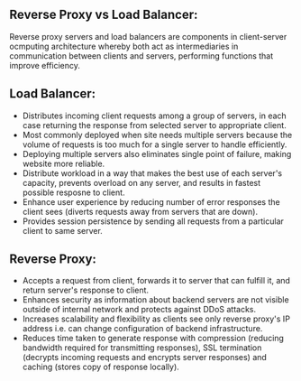 ## Reverse Proxy vs Load Balancer:
Reverse proxy servers and load balancers are components in client-server ocmputing architecture whereby both act as intermediaries in communication between clients and servers, performing functions that improve efficiency.

## Load Balancer:
- Distributes incoming client requests among a group of servers, in each case returning the response from selected server to appropriate client.
- Most commonly deployed when site needs multiple servers because the volume of requests is too much for a single server to handle efficiently.
- Deploying multiple servers also eliminates single point of failure, making website more reliable.
- Distribute workload in a way that makes the best use of each server's capacity, prevents overload on any server, and results in fastest possible resposne to client.
- Enhance user experience by reducing number of error responses the client sees (diverts requests away from servers that are down). 
- Provides session persistence by sending all requests from a particular client to same server.

## Reverse Proxy:
- Accepts a request from client, forwards it to server that can fulfill it, and return server's response to client. 
- Enhances security as information about backend servers are not visible outside of internal network and protects against DDoS attacks.
- Increases scalability and flexibility as clients see only reverse proxy's IP address i.e. can change configuration of backend infrastructure. 
- Reduces time taken to generate response with compression (reducing bandwidth required for transmitting responses), SSL termination (decrypts incoming requests and encrypts server responses) and caching (stores copy of response locally).
